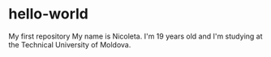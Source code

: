 # hello-world
My first repository 
My name is Nicoleta. I'm 19 years old and I'm studying at the Technical University of Moldova.
